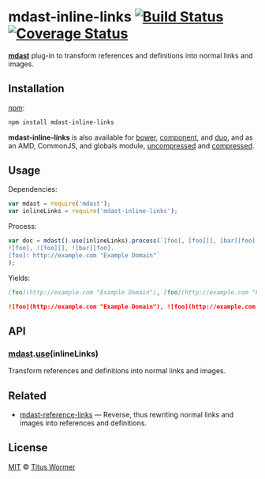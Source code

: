 # mdast-inline-links [![Build Status](https://img.shields.io/travis/wooorm/mdast-inline-links.svg?style=flat)](https://travis-ci.org/wooorm/mdast-inline-links) [![Coverage Status](https://img.shields.io/coveralls/wooorm/mdast-inline-links.svg?style=flat)](https://coveralls.io/r/wooorm/mdast-inline-links?branch=master)

[**mdast**](https://github.com/wooorm/mdast) plug-in to transform
references and definitions into normal links and images.

## Installation

[npm](https://docs.npmjs.com/cli/install):

```bash
npm install mdast-inline-links
```

**mdast-inline-links** is also available for [bower](http://bower.io/#install-packages),
[component](https://github.com/componentjs/component), and
[duo](http://duojs.org/#getting-started), and as an AMD, CommonJS, and globals
module, [uncompressed](mdast-inline-links.js) and
[compressed](mdast-inline-links.min.js).

## Usage

Dependencies:

```javascript
var mdast = require('mdast');
var inlineLinks = require('mdast-inline-links');
```

Process:

```javascript
var doc = mdast().use(inlineLinks).process(`[foo], [foo][], [bar][foo].
![foo], ![foo][], ![bar][foo].
[foo]: http://example.com "Example Domain"`
);
```

Yields:

```md
[foo](http://example.com "Example Domain"), [foo](http://example.com "Example Domain"), [bar](http://example.com "Example Domain").

![foo](http://example.com "Example Domain"), ![foo](http://example.com "Example Domain"), ![bar](http://example.com "Example Domain").
```

## API

### [mdast](https://github.com/wooorm/mdast#api).[use](https://github.com/wooorm/mdast#mdastuseplugin-options)(inlineLinks)

Transform references and definitions into normal links
and images.

## Related

*   [mdast-reference-links](https://github.com/wooorm/mdast-reference-links)
    — Reverse, thus rewriting normal links and images into references
    and definitions.

## License

[MIT](LICENSE) © [Titus Wormer](http://wooorm.com)
